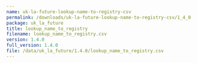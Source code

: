 ```yaml
---
name: uk-la-future-lookup-name-to-registry-csv
permalink: /downloads/uk-la-future-lookup-name-to-registry-csv/1_4_0
package: uk_la_future
title: lookup_name_to_registry
filename: lookup_name_to_registry.csv
version: 1.4.0
full_version: 1.4.0
file: /data/uk_la_future/1.4.0/lookup_name_to_registry.csv
---
```


